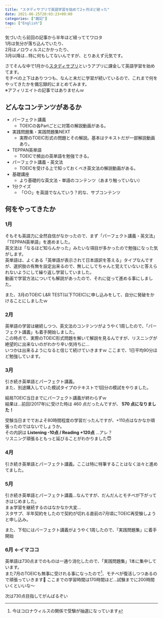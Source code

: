 ```yaml
---
title: "スタディサプリで英語学習を始めて2ヶ月ほど経った"
date: 2021-06-25T20:03:23+09:00
categories: ["雑記"]
tags: ["English"]
---
```


気づいたら前回の記事から半年ほど経っててワロタ  
1月は気分が落ち込んでいたり、  
2月はノロウィルスにかかったり、  
3月以降は...特に何もしてないんですが、とりあえず元気です。

さてそんな中で1月から[スタディサプリ](https://eigosapuri.jp/)というアプリに課金して英語学習を始めてます。  
モチベの上下はありつつも、なんと未だに学習が続いているので、これまで何をやってきたかを備忘録的にまとめてみます。  
※アフィリエイトの記事ではありませんｗ

<!--more-->

## どんなコンテンツがあるか
- パーフェクト講義
    - TOEICの各Partごとに対策の解説動画がある。
- 実践問題集・実践問題集NEXT
    - 実際のTOEIC形式の問題とその解説。基本はテキストだが一部解説動画あり。
- TEPPAN英単語
    - TOEICで頻出の英単語を勉強できる。
- パーフェクト講義・英文法
    - TOEICを受ける上で知っておくべき英文法の解説動画がある。
- 基礎講座
    - より基礎的な英文法・単語のコンテンツ（あまり触っていない）
- 1分クイズ
    - 「○○」を英語でなんていう？的な、サブコンテンツ

## 何をやってきたか
### 1月
そもそも英語力に全然自信がなかったので、まず「パーフェクト講義・英文法」「TEPPAN英単語」を進めました。  
英文法は「なるほど知らんかった」みたいな項目が多かったので勉強になった気がします。  
英単語は、よくある「英単語が表示されて日本語訳を答える」タイプなんですが、選択肢の有無を設定出来るので、無しにしてちゃんと覚えていないと答えられないようにして繰り返し学習していました。  
動画で学習方法についても解説があったので、それに従って進める事にしました。

また、3月のTOEIC L&R TEST(以下TOEIC)に申し込みをして、自分に発破をかけることにしましたｗ

### 2月
英単語の学習は継続しつつ、英文法のコンテンツがようやく1周したので、「パーフェクト講義」も着手開始しました。  
この時点で、実際のTOEIC形式問題を解いて解説を見るんですが、リスニングが絶望的に出来ないのがわかり辛い気持ちに…  
いつかは出来るようになると信じて続けていきますｗ
ここまで、1日平均90分ほど勉強しています。  

### 3月
引き続き英単語とパーフェクト講義。  
また、別途購入していた模試タイプのテキストで1回分の模試をやりました。  

結局TOEIC当日までにパーフェクト講義が終わらずｗ  
結果は…前回(2017年)に受けた時は 460 点だったんですが、 **570 点になりました！**

受験当日まででおよそ80時間程度の学習だったんですが、+110点はなかなか頑張ったのではないでしょうか。  
その内訳は **Listening -10点 / Reading +120点** ...アレ？  
リスニング頑張るともっと延びることがわかりました😇

### 4月
引き続き英単語とパーフェクト講義。ここは特に特筆することはなく淡々と進めてました。

### 5月
引き続き英単語とパーフェクト講義…なんですが、だんだんとモチベが下がってきはじめました。  
まぁ学習を継続するのはなかなか大変…  
スタサプ、半年契約をしたので契約が切れる直前の7月頃にTOEIC再受験しようと申し込み。

また、下旬にはパーフェクト講義がようやく1周したので、「実践問題集」に着手開始

### 6月 ←イマココ
英単語は730点までのものは一通り消化したので、「実践問題集」1本に集中しています。  
また7月のTOEICも無事に受けれる事になったので[^toeic_lottery]、モチベが復活しつつあるので頑張っていきます💪
ここまでの学習時間は170時間ほど…試験までに200時間いくといいな～

次は730点目指してがんばるぞい

[^toeic_lottery]: 今はコロナウィルスの関係で受験が抽選になっています


